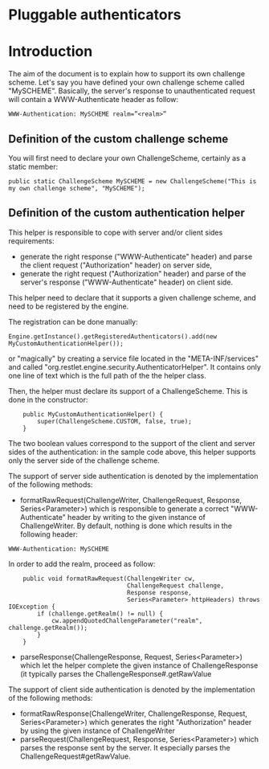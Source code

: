 Pluggable authenticators
========================

Introduction
============

The aim of the document is to explain how to support its own challenge
scheme. Let's say you have defined your own challenge scheme called
"MySCHEME". Basically, the server's response to unauthenticated request
will contain a WWW-Authenticate header as follow:

    WWW-Authentication: MySCHEME realm=”<realm>”

Definition of the custom challenge scheme
-----------------------------------------

You will first need to declare your own ChallengeScheme, certainly as a
static member:

    public static ChallengeScheme MySCHEME = new ChallengeScheme("This is my own challenge scheme", "MySCHEME");

Definition of the custom authentication helper
----------------------------------------------

This helper is responsible to cope with server and/or client sides
requirements:

-   generate the right response ("WWW-Authenticate" header) and parse
    the client request ("Authorization" header) on server side,
-   generate the right request ("Authorization" header) and parse of the
    server's response ("WWW-Authenticate" header) on client side.

This helper need to declare that it supports a given challenge scheme,
and need to be registered by the engine.

The registration can be done manually:

    Engine.getInstance().getRegisteredAuthenticators().add(new MyCustomAuthenticationHelper());

or "magically" by creating a service file located in the
"META-INF/services" and called
"org.restlet.engine.security.AuthenticatorHelper". It contains only one
line of text which is the full path of the the helper class.

Then, the helper must declare its support of a ChallengeScheme. This is
done in the constructor:

        public MyCustomAuthenticationHelper() {
            super(ChallengeScheme.CUSTOM, false, true);
        }

The two boolean values correspond to the support of the client and
server sides of the authentication: in the sample code above, this
helper supports only the server side of the challenge scheme.

The support of server side authentication is denoted by the
implementation of the following methods:

-   formatRawRequest(ChallengeWriter, ChallengeRequest, Response,
    Series\<Parameter\>) which is responsible to generate a correct
    "WWW-Authenticate" header by writing to the given instance of
    ChallengeWriter. By default, nothing is done which results in the
    following header:

<!-- -->

    WWW-Authentication: MySCHEME

In order to add the realm, proceed as follow:

        public void formatRawRequest(ChallengeWriter cw, 
                                     ChallengeRequest challenge,
                                     Response response,
                                     Series<Parameter> httpHeaders) throws IOException {
            if (challenge.getRealm() != null) {
                cw.appendQuotedChallengeParameter("realm", challenge.getRealm());
            }
        }

-   parseResponse(ChallengeResponse, Request, Series\<Parameter\>) which
    let the helper complete the given instance of ChallengeResponse (it
    typically parses the ChallengeResponse\#.getRawValue

The support of client side authentication is denoted by the
implementation of the following methods:

-   formatRawResponse(ChallengeWriter, ChallengeResponse, Request,
    Series\<Parameter\>) which generates the right "Authorization"
    header by using the given instance of ChallengeWriter
-   parseRequest(ChallengeRequest, Response, Series\<Parameter\>) which
    parses the response sent by the server. It especially parses the
    ChallengeRequest\#getRawValue.

